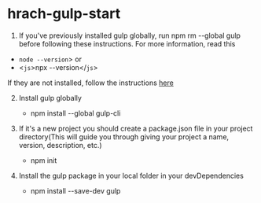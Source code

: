 # hrach-gulp-start

1. If you've previously installed gulp globally, run npm rm --global gulp before following these instructions. For more information, read this

- `node --version`>
  or
- <`js`>npx --version</`js`>

If they are not installed, follow the instructions <a href="https://nodejs.org/en/">here</a>

2. Install gulp globally

   - npm install --global gulp-cli

3. If it's a new project you should create a package.json file in your project directory(This will guide you through giving your project a name, version, description, etc.)

   - npm init

4. Install the gulp package in your local folder in your devDependencies

   - npm install --save-dev gulp
